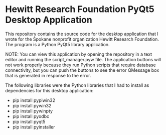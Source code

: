 # Hewitt Research Foundation PyQt5 Desktop Application

This repository contains the source code for the desktop application that I wrote for the Spokane nonprofit organization Hewitt Research Foundation.  The program is a Python PyQt5 library application.

NOTE: You can view this application by opening the repository in a text editor and running the script_manager.pyw file.  The application buttons will not work properly because they run Python scripts that require database connectivity, but you can push the buttons to see the error QMessage box that is generated in response to the error.

The following libraries were the Python libraries that I had to install as dependencies for this desktop application:

* pip install pypiwin32
* pip install pywin32
* pip install pywinpty
* pip install pyodbc
* pip install pyqt5
* pip install pyinstaller